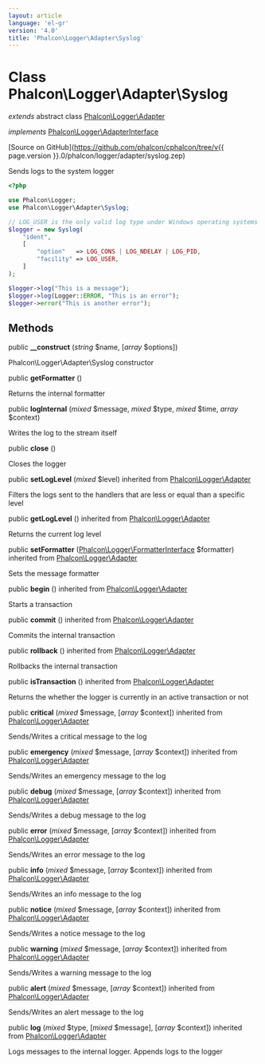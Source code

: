 ```yaml
---
layout: article
language: 'el-gr'
version: '4.0'
title: 'Phalcon\Logger\Adapter\Syslog'
---
```

# Class **Phalcon\Logger\Adapter\Syslog**

*extends* abstract class [Phalcon\Logger\Adapter](Phalcon_Logger_Adapter)

*implements* [Phalcon\Logger\AdapterInterface](Phalcon_Logger_AdapterInterface)

[Source on GitHub](https://github.com/phalcon/cphalcon/tree/v{{ page.version }}.0/phalcon/logger/adapter/syslog.zep)

Sends logs to the system logger

```php
<?php

use Phalcon\Logger;
use Phalcon\Logger\Adapter\Syslog;

// LOG_USER is the only valid log type under Windows operating systems
$logger = new Syslog(
    "ident",
    [
        "option"   => LOG_CONS | LOG_NDELAY | LOG_PID,
        "facility" => LOG_USER,
    ]
);

$logger->log("This is a message");
$logger->log(Logger::ERROR, "This is an error");
$logger->error("This is another error");

```

## Methods

public **__construct** (*string* $name, [*array* $options])

Phalcon\Logger\Adapter\Syslog constructor

public **getFormatter** ()

Returns the internal formatter

public **logInternal** (*mixed* $message, *mixed* $type, *mixed* $time, *array* $context)

Writes the log to the stream itself

public **close** ()

Closes the logger

public **setLogLevel** (*mixed* $level) inherited from [Phalcon\Logger\Adapter](Phalcon_Logger_Adapter)

Filters the logs sent to the handlers that are less or equal than a specific level

public **getLogLevel** () inherited from [Phalcon\Logger\Adapter](Phalcon_Logger_Adapter)

Returns the current log level

public **setFormatter** ([Phalcon\Logger\FormatterInterface](Phalcon_Logger_FormatterInterface) $formatter) inherited from [Phalcon\Logger\Adapter](Phalcon_Logger_Adapter)

Sets the message formatter

public **begin** () inherited from [Phalcon\Logger\Adapter](Phalcon_Logger_Adapter)

Starts a transaction

public **commit** () inherited from [Phalcon\Logger\Adapter](Phalcon_Logger_Adapter)

Commits the internal transaction

public **rollback** () inherited from [Phalcon\Logger\Adapter](Phalcon_Logger_Adapter)

Rollbacks the internal transaction

public **isTransaction** () inherited from [Phalcon\Logger\Adapter](Phalcon_Logger_Adapter)

Returns the whether the logger is currently in an active transaction or not

public **critical** (*mixed* $message, [*array* $context]) inherited from [Phalcon\Logger\Adapter](Phalcon_Logger_Adapter)

Sends/Writes a critical message to the log

public **emergency** (*mixed* $message, [*array* $context]) inherited from [Phalcon\Logger\Adapter](Phalcon_Logger_Adapter)

Sends/Writes an emergency message to the log

public **debug** (*mixed* $message, [*array* $context]) inherited from [Phalcon\Logger\Adapter](Phalcon_Logger_Adapter)

Sends/Writes a debug message to the log

public **error** (*mixed* $message, [*array* $context]) inherited from [Phalcon\Logger\Adapter](Phalcon_Logger_Adapter)

Sends/Writes an error message to the log

public **info** (*mixed* $message, [*array* $context]) inherited from [Phalcon\Logger\Adapter](Phalcon_Logger_Adapter)

Sends/Writes an info message to the log

public **notice** (*mixed* $message, [*array* $context]) inherited from [Phalcon\Logger\Adapter](Phalcon_Logger_Adapter)

Sends/Writes a notice message to the log

public **warning** (*mixed* $message, [*array* $context]) inherited from [Phalcon\Logger\Adapter](Phalcon_Logger_Adapter)

Sends/Writes a warning message to the log

public **alert** (*mixed* $message, [*array* $context]) inherited from [Phalcon\Logger\Adapter](Phalcon_Logger_Adapter)

Sends/Writes an alert message to the log

public **log** (*mixed* $type, [*mixed* $message], [*array* $context]) inherited from [Phalcon\Logger\Adapter](Phalcon_Logger_Adapter)

Logs messages to the internal logger. Appends logs to the logger